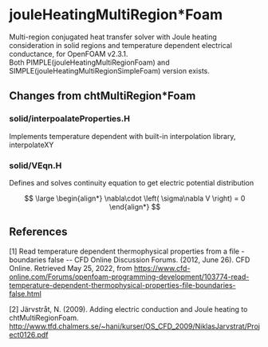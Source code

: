 # jouleHeatingMultiRegion\*Foam
Multi-region conjugated heat transfer solver with Joule heating consideration in solid regions and temperature dependent electrical conductance, for OpenFOAM v2.3.1.  
Both PIMPLE(jouleHeatingMultiRegionFoam) and SIMPLE(jouleHeatingMultiRegionSimpleFoam) version exists.

## Changes from chtMultiRegion\*Foam
### solid/interpoalateProperties.H
Implements temperature dependent with built-in interpolation library, interpolateXY
### solid/VEqn.H
Defines and solves continuity equation to get electric potential distribution 

$$
\large
\begin{align*}
	\nabla\cdot \left( \sigma\nabla V \right) = 0
\end{align*}
$$

## References
[1] Read temperature dependent thermophysical properties from a file - boundaries false -- CFD Online Discussion Forums. (2012, June 26). CFD Online. Retrieved May 25, 2022, from https://www.cfd-online.com/Forums/openfoam-programming-development/103774-read-temperature-dependent-thermophysical-properties-file-boundaries-false.html

[2] Järvstråt, N. (2009). Adding electric conduction and Joule heating to chtMultiRegionFoam. http://www.tfd.chalmers.se/~hani/kurser/OS_CFD_2009/NiklasJarvstrat/Project0126.pdf
